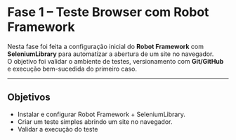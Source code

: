 #  Fase 1 – Teste Browser com Robot Framework

Nesta fase foi feita a configuração inicial do **Robot Framework** com **SeleniumLibrary** para automatizar a abertura de um site no navegador.  
O objetivo foi validar o ambiente de testes, versionamento com **Git/GitHub** e execução bem-sucedida do primeiro caso.

---

##  Objetivos
- Instalar e configurar Robot Framework + SeleniumLibrary.
- Criar um teste simples abrindo um site no navegador.
- Validar a execução do teste
